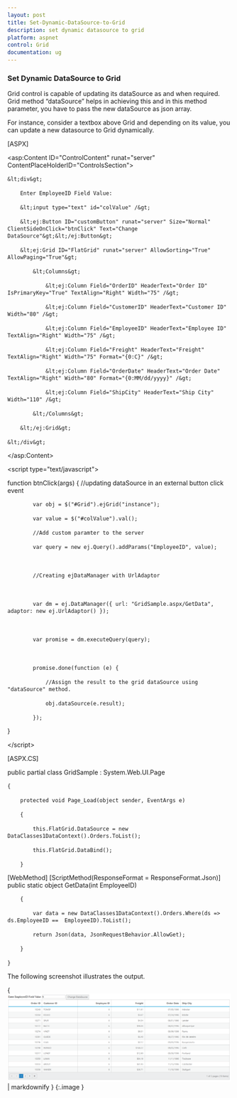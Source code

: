 ```yaml
---
layout: post
title: Set-Dynamic-DataSource-to-Grid
description: set dynamic datasource to grid
platform: aspnet
control: Grid
documentation: ug
---
```


### Set Dynamic DataSource to Grid

Grid control is capable of updating its dataSource as and when required. Grid method “dataSource” helps in achieving this and in this method parameter, you have to pass the new dataSource as json array.

For instance, consider a textbox above Grid and depending on its value, you can update a new datasource to Grid dynamically.



[ASPX]



&lt;asp:Content ID="ControlContent" runat="server" ContentPlaceHolderID="ControlsSection"&gt;

    &lt;div&gt;

        Enter EmployeeID Field Value:

        &lt;input type="text" id="colValue" /&gt;

        &lt;ej:Button ID="customButton" runat="server" Size="Normal" ClientSideOnClick="btnClick" Text="Change DataSource"&gt;&lt;/ej:Button&gt;

        &lt;ej:Grid ID="FlatGrid" runat="server" AllowSorting="True" AllowPaging="True"&gt;

            &lt;Columns&gt;

                &lt;ej:Column Field="OrderID" HeaderText="Order ID" IsPrimaryKey="True" TextAlign="Right" Width="75" /&gt;

                &lt;ej:Column Field="CustomerID" HeaderText="Customer ID" Width="80" /&gt;

                &lt;ej:Column Field="EmployeeID" HeaderText="Employee ID" TextAlign="Right" Width="75" /&gt;

                &lt;ej:Column Field="Freight" HeaderText="Freight" TextAlign="Right" Width="75" Format="{0:C}" /&gt;

                &lt;ej:Column Field="OrderDate" HeaderText="Order Date" TextAlign="Right" Width="80" Format="{0:MM/dd/yyyy}" /&gt;

                &lt;ej:Column Field="ShipCity" HeaderText="Ship City" Width="110" /&gt;

            &lt;/Columns&gt;

        &lt;/ej:Grid&gt;

    &lt;/div&gt;

&lt;/asp:Content&gt;



&lt;script type="text/javascript"&gt;





function btnClick(args) { //updating dataSource in an external button click event

            var obj = $("#Grid").ejGrid("instance");

            var value = $("#colValue").val();

            //Add custom paramter to the server

            var query = new ej.Query().addParams("EmployeeID", value);



            //Creating ejDataManager with UrlAdaptor



            var dm = ej.DataManager({ url: "GridSample.aspx/GetData", adaptor: new ej.UrlAdaptor() });



            var promise = dm.executeQuery(query);



            promise.done(function (e) {

                //Assign the result to the grid dataSource using "dataSource" method.

                obj.dataSource(e.result);

            });



}

&lt;/script&gt;



[ASPX.CS]

public partial class GridSample : System.Web.UI.Page

    {

        protected void Page_Load(object sender, EventArgs e)

        {

            this.FlatGrid.DataSource = new DataClasses1DataContext().Orders.ToList();   

            this.FlatGrid.DataBind();

        }

[WebMethod]
[ScriptMethod(ResponseFormat = ResponseFormat.Json)]
public static object GetData(int EmployeeID)

        {

            var data = new DataClasses1DataContext().Orders.Where(ds => ds.EmployeeID ==  EmployeeID).ToList();

            return Json(data, JsonRequestBehavior.AllowGet);

        }

    }



The following screenshot illustrates the output.

{ ![C:/Users/ApoorvahR/Desktop/1.png](Set-Dynamic-DataSource-to-Grid_images/Set-Dynamic-DataSource-to-Grid_img1.png) | markdownify }
{:.image }


